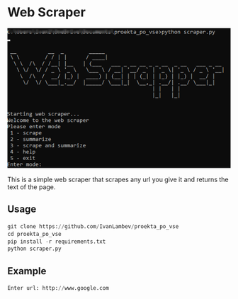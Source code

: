 # Web Scraper

![loading](https://github.com/IvanLambev/proekta_po_vse/blob/main/static/images/ss_proekta_po_vse.png)

This is a simple web scraper that scrapes any url you give it and returns the text of the page.




## Usage

```python
git clone https://github.com/IvanLambev/proekta_po_vse
cd proekta_po_vse
pip install -r requirements.txt
python scraper.py
```

## Example

```python scraper.py
Enter url: http://www.google.com
```

